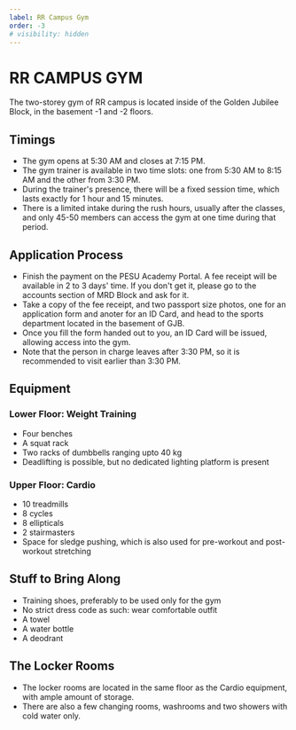 ```yaml
---
label: RR Campus Gym
order: -3
# visibility: hidden
---
```


# RR CAMPUS GYM
The two-storey gym of RR campus is located inside of the Golden Jubilee Block, in the basement -1 and -2 floors.


## Timings
* The gym opens at 5:30 AM and closes at 7:15 PM.
* The gym trainer is available in two time slots: one from 5:30 AM to 8:15 AM and the other from 3:30 PM.
* During the trainer's presence, there will be a fixed session time, which lasts exactly for 1 hour and 15 minutes.
* There is a limited intake during the rush hours, usually after the classes, and only 45-50 members can access the gym at one time during that period.


## Application Process
* Finish the payment on the PESU Academy Portal. A fee receipt will be available in 2 to 3 days' time. If you don't get it, please go to the accounts section of MRD Block and ask for it.
* Take a copy of the fee receipt, and two passport size photos, one for an application form and anoter for an ID Card, and head to the sports department located in the basement of GJB.
* Once you fill the form handed out to you, an ID Card will be issued, allowing access into the gym.
* Note that the person in charge leaves after 3:30 PM, so it is recommended to visit earlier than 3:30 PM.


## Equipment

### Lower Floor: Weight Training
* Four benches
* A squat rack
* Two racks of dumbbells ranging upto 40 kg
* Deadlifting is possible, but no dedicated lighting platform is present

### Upper Floor: Cardio
* 10 treadmills
* 8 cycles
* 8 ellipticals
* 2 stairmasters
* Space for sledge pushing, which is also used for pre-workout and post-workout stretching

## Stuff to Bring Along
* Training shoes, preferably to be used only for the gym
* No strict dress code as such: wear comfortable outfit
* A towel
* A water bottle
* A deodrant

## The Locker Rooms
* The locker rooms are located in the same floor as the Cardio equipment, with ample amount of storage.
* There are also a few changing rooms, washrooms and two showers with cold water only.